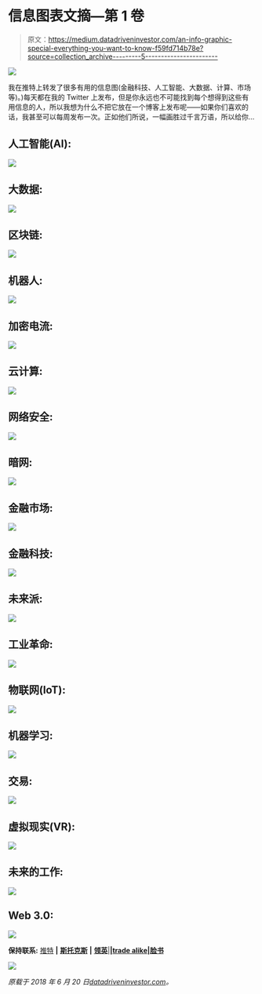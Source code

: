 # 信息图表文摘—第 1 卷

> 原文：<https://medium.datadriveninvestor.com/an-info-graphic-special-everything-you-want-to-know-f59fd714b78e?source=collection_archive---------5----------------------->

![](img/f55eb0055b75a9ea645b48ac0d769020.png)

我在推特上转发了很多有用的信息图(金融科技、人工智能、大数据、计算、市场等)。)每天都在我的 Twitter 上发布，但是你永远也不可能找到每个想得到这些有用信息的人，所以我想为什么不把它放在一个博客上发布呢——如果你们喜欢的话，我甚至可以每周发布一次。正如他们所说，一幅画胜过千言万语，所以给你…

## 人工智能(AI):

![](img/5179f179778752689ad69b0b2ea62921.png)

## 大数据:

![](img/a7e397500f1f4b2e3c8707dd60cfa4bb.png)

## 区块链:

![](img/4903d277366590087a379d12ec59d2b5.png)

## 机器人:

![](img/a1c2761678f857fa613625e4cd622d3d.png)

## 加密电流:

![](img/9246d771a17c2d913572d34c07920a3b.png)

## 云计算:

![](img/672ddc3b5b72839e0f35dc661706e4f9.png)

## 网络安全:

![](img/e25250432c53bfe48ebe2250fe52e675.png)

## 暗网:

![](img/3ac83176ca6c9d80e0fdd03747ef925d.png)

## 金融市场:

![](img/3b3c2463d40f89bd38db7b094468a371.png)

## 金融科技:

![](img/dae80910da7ea669b7a6c20c6aedaf6c.png)

## 未来派:

![](img/e5231bf84ea832e7305cdbc89c860ed7.png)

## 工业革命:

![](img/ec9c4d3cf54fe19d692b00197a6cd88e.png)

## 物联网(IoT):

![](img/c76d88b97692b4cfa0b6786af83ac714.png)

## 机器学习:

![](img/e2f545a6dc9835f2e47de2f01e98ffb2.png)

## 交易:

![](img/e81c77a5fdb962cf5e7cd3f41ed0d4ab.png)

## 虚拟现实(VR):

![](img/c7c1d3cc98d72d5dad5d3d6880199fcf.png)

## 未来的工作:

![](img/3af4f7c2037471f310af6fe79ee6ca3c.png)

## Web 3.0:

![](img/42e655710077bb8bfe8d0d54fa6ccb4b.png)

**保持联系:** [推特](https://twitter.com/fklivestolearn) **|** [**斯托克斯**](https://stocktwits.com/trade_nut) **|** [**领英**](https://www.linkedin.com/in/faisal-khan-2a3009b/)|**|**[**trade alike**](http://www.tradealike.com/)**|**[**脸书**](https://www.facebook.com/cryptos.forex.stocks/)

[![](img/b6f926ec4f9727dcfb41809c9f59a85e.png)](http://eepurl.com/dw5NFP)

*原载于 2018 年 6 月 20 日*[*datadriveninvestor.com*](http://datadriveninvestor.com/dev/2018/06/20/an-info-graphic-special%E2%80%8A-%E2%80%8Aeverything-you-want-to-know/)*。*